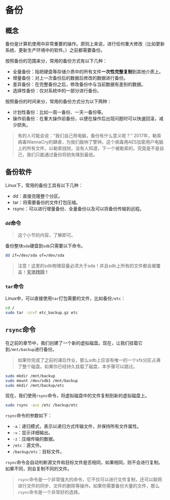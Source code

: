 # 备份

## 概念

备份是计算机使用中非常重要的操作。原则上来说，进行任何重大修改（比如更新系统、更新生产环境中的软件。）之前都需要备份。

按照备份的范围来分，常用的备份方式有以下几种：

- 全量备份：指把硬盘等存储介质中的所有文件**一次性完整复制**到其他介质上。
- 增量备份：对上一次备份后的数据后修改的数据进行备份。
- 差异备份：在完整备份之后，修改备份中与当前数据有差别的数据。
- 选择性备份：仅对系统中的一部分进行备份。

按照备份的时间来分，常用的备份方式分为以下两种：

- 计划性备份：比如一周一备份、一天一备份等。
- 操作前备份：在重大操作前备份，以便在操作后出现问题时可以快速回滚，减少损失。

> 有的人可能会说：“我们自己用电脑，备份有什么意义呢？” 2017年，勒索病毒WannaCry的肆虐，为我们敲响了警钟。这个病毒用AES加密用户电脑上的所有文件，以勒索钱财。没有人知道，下一个被勒索的，究竟是不是自己，我们只能通过备份将损失降到最低。

## 备份软件

Linux下，常用的备份工具有以下几种：

- dd：直接克隆整个分区。
- tar：将需要备份的文件打包压缩。
- rsync：可以进行增量备份、全量备份以及可以将备份传输到远程。

### `dd`命令

> 这个小节的内容，了解即可。

备份整块`sda`硬盘到`sdb`只需要以下命令。

```sh
dd if=/dev/sda of=/dev/sda
```

> 注意！这里的sdb物理容量必须大于sda！并且sdb上所有的文件都会被覆盖！**无法找回！**

### `tar`命令

Linux中，可以直接使用`tar`打包需要的文件，比如备份`/etc`：

```sh
cd /
sudo tar -zcvf etc_backup.gz etc
```

## `rsync`命令

在之前的章节中，我们创建了一个新的虚拟磁盘。现在，让我们挂载它到`/mnt/backup`进行备份。

> 如果你完成了之前的课后作业，那么sdb上应该有唯一的一个xfs分区占满了整个磁盘。如果你已经持久挂载了磁盘，本步骤可以跳过。

```sh
sudo mkdir /mnt/backup
sudo mount /dev/sdb1 /mnt/backup
sudo mkdir /mnt/backup/etc
```

现在，我们使用`rsync`命令，将虚拟磁盘中的文件复制到新的虚拟磁盘上。

```sh
sudo rsync -avz /etc /backup/etc
```

`rsync`命令的参数如下：

- `-a`：递归模式，表示以递归方式传输文件，并保持所有文件属性。
- `-v`：显示详细输出。
- `-z`：压缩传输的数据。
- `/etc`：源文件。
- `/backup/etc`：目标文件。

`rsync`命令会自动判断源文件和目标文件是否相同，如果相同，则不会进行复制。如果不同，则会复制不同的文件。

> `rsync`命令是一个非常强大的命令，它不仅可以进行文件复制，还可以联网进行文件的同步、文件的删除等操作。如果你需要备份大量的文件，那么`rsync`命令是一个非常好的选择。

